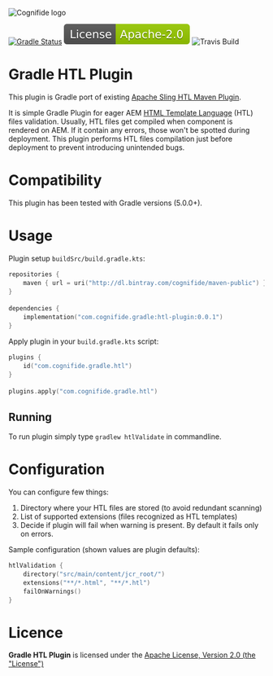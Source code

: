 ![Cognifide logo](https://assets.cognifide.com/github/cognifide-logo.png)

[![Gradle Status](https://gradleupdate.appspot.com/Cognifide/gradle-htl-plugin/status.svg?random=123)](https://gradleupdate.appspot.com/Cognifide/gradle-htl-plugin/status)
[![Apache License, Version 2.0, January 2004](docs/apache-license-badge.svg)](http://www.apache.org/licenses/)
![Travis Build](https://travis-ci.org/Cognifide/gradle-htl-plugin.svg?branch=master)

# Gradle HTL Plugin

This plugin is Gradle port of existing [Apache Sling HTL Maven Plugin](https://github.com/apache/sling-htl-maven-plugin).

It is simple Gradle Plugin for eager AEM [HTML Template Language](https://docs.adobe.com/content/help/en/experience-manager-htl/using/overview.html) (HTL) files validation. Usually, HTL files get compiled when component is rendered on AEM. If it contain any errors, those won't be spotted during deployment. This plugin performs HTL files compilation just before deployment to prevent introducing unintended bugs.

# Compatibility
This plugin has been tested with Gradle versions (5.0.0+).

# Usage

Plugin setup `buildSrc/build.gradle.kts`:

```kotlin
repositories {
    maven { url = uri("http://dl.bintray.com/cognifide/maven-public") }
}

dependencies {
    implementation("com.cognifide.gradle:htl-plugin:0.0.1")
}
```

Apply plugin in your `build.gradle.kts` script:
```kotlin
plugins {
    id("com.cognifide.gradle.htl")
}

plugins.apply("com.cognifide.gradle.htl")
```

## Running

To run plugin simply type `gradlew htlValidate` in commandline.

# Configuration

You can configure few things:
1. Directory where your HTL files are stored (to avoid redundant scanning)
2. List of supported extensions (files recognized as HTL templates)
3. Decide if plugin will fail when warning is present. By default it fails only on errors.

Sample configuration (shown values are plugin defaults):
```kotlin
htlValidation {
    directory("src/main/content/jcr_root/")
    extensions("**/*.html", "**/*.htl")
    failOnWarnings()
}
```

# Licence

**Gradle HTL Plugin** is licensed under the [Apache License, Version 2.0 (the "License")](https://www.apache.org/licenses/LICENSE-2.0.txt)

